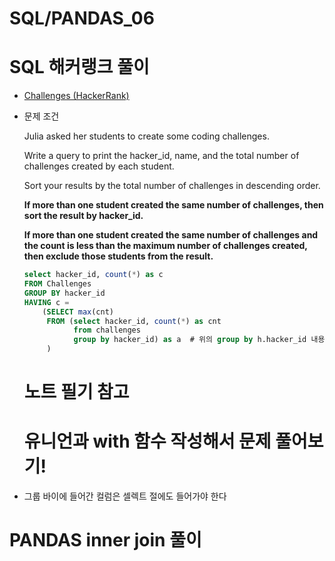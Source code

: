 # SQL/PANDAS_06

# SQL 해커랭크 풀이

- [Challenges (HackerRank)](https://www.hackerrank.com/challenges/challenges/problem)
- 문제 조건

    Julia asked her students to create some coding challenges. 

    Write a query to print the hacker_id, name, and the total number of challenges created by each student. 

    Sort your results by the total number of challenges in descending order.

    **If more than one student created the same number of challenges, then sort the result by hacker_id.** 

    **If more than one student created the same number of challenges and the count is less than the maximum number of challenges created, then exclude those students from the result.**

    ```sql
    select hacker_id, count(*) as c
    FROM Challenges 
    GROUP BY hacker_id
    HAVING c =
        (SELECT max(cnt)
         FROM (select hacker_id, count(*) as cnt
               from challenges
               group by hacker_id) as a  # 위의 group by h.hacker_id 내용을 넣어준 거임
         )
    ```
    # 노트 필기 참고 
    # 유니언과 with 함수 작성해서 문제 풀어보기! 

- 그룹 바이에 들어간 컬럼은 셀렉트 절에도 들어가야 한다

# PANDAS inner join 풀이

